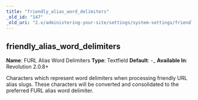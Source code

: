 ```yaml
---
title: "friendly_alias_word_delimiters"
_old_id: "147"
_old_uri: "2.x/administering-your-site/settings/system-settings/friendly_alias_word_delimiters"
---
```


## friendly\_alias\_word\_delimiters

**Name**: FURL Alias Word Delimiters 
**Type**: Textfield 
**Default**: -\_ 
**Available In**: Revolution 2.0.8+

Characters which represent word delimiters when processing friendly URL alias slugs. These characters will be converted and consolidated to the preferred FURL alias word delimiter.